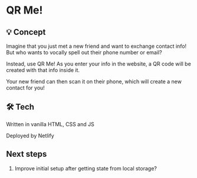 # QR Me!

## 💡 Concept

Imagine that you just met a new friend and want to exchange contact info! But who wants to vocally spell out their phone number or email?

Instead, use QR Me! As you enter your info in the website, a QR code will be created with that info inside it.

Your new friend can then scan it on their phone, which will create a new contact for you!

## 🛠 Tech

Written in vanilla HTML, CSS and JS

Deployed by Netlify

## Next steps

1. Improve initial setup after getting state from local storage?
